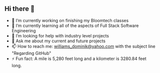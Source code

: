 ## Hi there 👋

<!--
**DomiUmami/DomiUmami** is a ✨ _special_ ✨ repository because its `README.md` (this file) appears on your GitHub profile.

Here are some ideas to get you started:

- 🔭 I’m currently working on finishing my Bloomtech classes
- 🌱 I’m currently learning all of the aspects of Full Stack Software Engineering
- 🤔 I’m looking for help with industry level projects
- 💬 Ask me about my current and future projects
- 📫 How to reach me: williams_dominik@yahoo.com with the subject line "Regarding GitHub"
- ⚡ Fun fact: A mile is 5,280 feet long and a kilometer is 3280.84 feet long.
-->
- 🔭 I’m currently working on finishing my Bloomtech classes
- 🌱 I’m currently learning all of the aspects of Full Stack Software Engineering
- 🤔 I’m looking for help with industry level projects
- 💬 Ask me about my current and future projects
- 📫 How to reach me: williams_dominik@yahoo.com with the subject line "Regarding GitHub"
- ⚡ Fun fact: A mile is 5,280 feet long and a kilometer is 3280.84 feet long.
